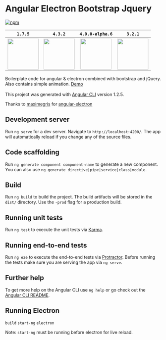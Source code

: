 # Angular Electron Bootstrap Jquery

[![npm][npm-badge]][npm-badge-url]

<table>
<thead>
<th>
<code>1.7.5</code>
</th>
<th>
<code>4.3.2</code>
</th>
<th align="center">
<code>4.0.0-alpha.6</code>
</th>
<th>
<code>3.2.1</code>
</th>
</thead>
<tbody>
<tr align="center">
<td>
<a href="https://electron.atom.io/">
<img src="https://camo.githubusercontent.com/79904b8ba0d1bce43022bbd5710f0ea1db33f54f/68747470733a2f2f7261776769742e636f6d2f73696e647265736f726875732f617765736f6d652d656c656374726f6e2f6d61737465722f656c656374726f6e2d6c6f676f2e737667" width="100" height="100">
</a>
</td>
<td>
<a href="https://angular.io/">
<img src="https://angular.io/assets/images/logos/angular/angular.svg" width="100" height="100">
</a>
</td>
<td>
<a href="https://v4-alpha.getbootstrap.com">
<img src="https://upload.wikimedia.org/wikipedia/commons/e/ea/Boostrap_logo.svg" width="100" height="100">
</a>
</td>
<td>
<a href="https://jquery.com/">
<img src="http://www.ics.hawaii.edu/wp-content/uploads/2013/08/jquerylogo320.png" width="100" height="100">
</a>
</td>
</tr>
</tbody>
</table>

Boilerplate code for angular & electron combined with bootstrap and jQuery. Also contains simple animation. <a href="https://majed93.github.io/angular-electron-bootstrap-jquery/">Demo</a>
<br>
<br>
This project was generated with [Angular CLI](https://github.com/angular/angular-cli) version 1.2.5.

Thanks to <a href="https://github.com/maximegris">maximegris</a> for <a href="https://github.com/maximegris/angular-electron">angular-electron</a>

## Development server

Run `ng serve` for a dev server. Navigate to `http://localhost:4200/`. The app will automatically reload if you change any of the source files.

## Code scaffolding

Run `ng generate component component-name` to generate a new component. You can also use `ng generate directive|pipe|service|class|module`.

## Build

Run `ng build` to build the project. The build artifacts will be stored in the `dist/` directory. Use the `-prod` flag for a production build.

## Running unit tests

Run `ng test` to execute the unit tests via [Karma](https://karma-runner.github.io).

## Running end-to-end tests

Run `ng e2e` to execute the end-to-end tests via [Protractor](http://www.protractortest.org/).
Before running the tests make sure you are serving the app via `ng serve`.

## Further help

To get more help on the Angular CLI use `ng help` or go check out the [Angular CLI README](https://github.com/angular/angular-cli/blob/master/README.md).

## Running Electron
`build`
`start-ng`
`electron`

Note: `start-ng` must be running before electron for live reload.


[npm-badge]: https://img.shields.io/npm/v/@angular/cli.svg
[npm-badge-url]: https://www.npmjs.com/package/@angular/cli

